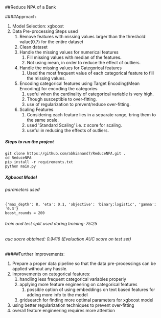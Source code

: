 ##Reduce NPA of a Bank

####Approach
1. Model Selection: xgboost
2. Data Pre-processing Steps used
    1. Remove features with missing values larger than the threshold value(0.7) for the entire dataset
    2. Clean dataset
    3. Handle the missing values for numerical features
        1. Fill missing values with median of the features.
        2. Not using mean, in order to reduce the effect of outliers.
    4. Handle the missing values for Categorical features
        1. Used the most frequent value of each categorical feature to fill the missing values.
    5. Encoding categorical features using Target Encoding(Mean Encoding) for encoding the categories
        1. useful when the cardinality of categorical variable is very high.
        2. Though susceptible to over-fitting.
        3. use of regularization to prevent/reduce over-fitting.
    6. Scaling Features
        1. Considering each feature lies in a separate range, bring them to the same scale.
        2. used 'Standard Scaling' i.e. z score for scaling.
        3. useful in reducing the effects of outliers.
        
##### Steps to run the project
```
git clone https://github.com/abhianand7/ReduceNPA.git .
cd ReduceNPA
pip install -r requirements.txt
python main.py
```

##### Xgboost Model
###### parameters used
```
{'max_depth': 8, 'eta': 0.1, 'objective': 'binary:logistic', 'gamma': '0.3'}
boost_rounds = 200
```
###### train and test split used during training: 75:25
###### auc socre obtained: 0.9416 (Evaluation AUC score on test set)

#####Further Improvements:
1. Prepare a proper data pipeline so that the data pre-processings can be applied without any hassle.
2. Improvements on categorical features:
    1. handling less frequent categorical variables properly
    2. applying more feature engineering on categorical features
        1. possible option of using embeddings on text based features for adding more info to the model
    3. gridsearch for finding more optimal parameters for xgboost model
3. using better regularization techniques to prevent over-fitting
4. overall feature engineering requires more attention